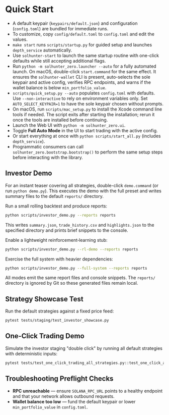 # Quick Start

 - A default keypair (`keypairs/default.json`) and configuration (`config.toml`) are bundled for immediate runs.
 - To customize, copy `config/default.toml` to `config.toml` and edit the values.
 - `make start` runs `scripts/startup.py` for guided setup and launches `depth_service` automatically.
 - Use `solhunter-start` to launch the same startup routine with one-click defaults while still accepting additional flags.
 - Run `python -m solhunter_zero.launcher --auto` for a fully automated launch. On macOS, double-click `start.command` for the same effect. It ensures the `solhunter-wallet` CLI is present, auto-selects the sole keypair and active config, verifies RPC endpoints, and warns if the wallet balance is below `min_portfolio_value`.
- `scripts/quick_setup.py --auto` populates `config.toml` with defaults. Use `--non-interactive` to rely on environment variables only. Set `AUTO_SELECT_KEYPAIR=1` to have the sole keypair chosen without prompts.
- On macOS, run `scripts/mac_setup.py` to install the Xcode command line tools if needed. The script exits after starting the installation; rerun it once the tools are installed before continuing.
- Launch the Web UI with `python -m solhunter_zero.ui`.
- Toggle **Full Auto Mode** in the UI to start trading with the active config.
- Or start everything at once with `python scripts/start_all.py` (includes `depth_service`).
- Programmatic consumers can call `solhunter_zero.bootstrap.bootstrap()` to
  perform the same setup steps before interacting with the library.

## Investor Demo

For an instant teaser covering all strategies, double-click `demo.command` (or
run `python demo.py`). This executes the demo with the full preset and writes
summary files to the default `reports/` directory.

Run a small rolling backtest and produce reports:

```bash
python scripts/investor_demo.py --reports reports
```

This writes `summary.json`, `trade_history.csv` and `highlights.json` to the
specified directory and prints brief snippets to the console.

Enable a lightweight reinforcement‑learning stub:

```bash
python scripts/investor_demo.py --rl-demo --reports reports
```

Exercise the full system with heavier dependencies:

```bash
python scripts/investor_demo.py --full-system --reports reports
```

All modes emit the same report files and console snippets. The `reports/`
directory is ignored by Git so these generated files remain local.

## Strategy Showcase Test

Run the default strategies against a fixed price feed:

```bash
pytest tests/staging/test_investor_showcase.py
```

## One-Click Trading Demo

Simulate the investor staging "double click" by running all default strategies
with deterministic inputs:

```bash
pytest tests/test_one_click_trading_all_strategies.py::test_one_click_all_strategies
```

## Troubleshooting Preflight Checks

- **RPC unreachable** — ensure `SOLANA_RPC_URL` points to a healthy endpoint and that your network allows outbound requests.
- **Wallet balance too low** — fund the default keypair or lower `min_portfolio_value` in `config.toml`.
